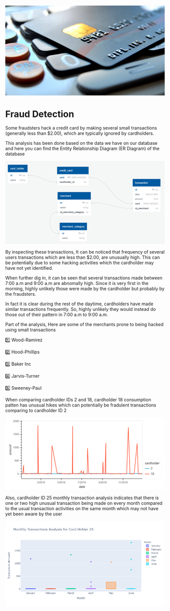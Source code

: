 ![Fraud Detection](https://github.com/chirathlv/Fraud-Detection/blob/main/Images/banner.jpg)

# Fraud Detection

Some fraudsters hack a credit card by making several small transactions (generally less than $2.00), which are typically ignored by cardholders.

This analysis has been done based on the data we have on our database and here you can find the Entity Relationship Diagram (ER Diagram) of the database

![ER_Diagram](https://github.com/chirathlv/Fraud-Detection/blob/main/Images/ER_Diagram.PNG)

By inspecting these transactions, It can be noticed that frequency of several users transactions which are less than $2.00, are unusually high. This can be potentially due to some hacking activities which the cardholder may have not yet identified.

When further dig in, it can be seen that several transactions made between 7:00 a.m and 9:00 a.m are abnomally high. Since it is very first in the morning, highly unlikely those were made by the cardholder but probably by the fraudsters.

In fact it is clear during the rest of the daytime, cardholders have made similar transactions frequently. So, highly unlikely they would instead do those out of their pattern in 7:00 a.m to 9:00 a.m.

Part of the analysis, Here are some of the merchants prone to being hacked using small transactions

:one: Wood-Ramirez

:two: Hood-Phillips

:three: Baker Inc

:four: Jarvis-Turner

:five: Sweeney-Paul



When comparing cardholder IDs 2 and 18, cardholder 18 consumption patten has unusual hikes which can potentially be fradulent transactions comparing to cardholder ID 2

![consumption_pattern_2_18](https://github.com/chirathlv/Fraud-Detection/blob/main/Images/consumption_pattern_2_18.png)

Also, cardholder ID 25 monthly transaction analysis indicates that there is one or two high unusual transaction being made on every month compared to the usual transaction activities on the same month which may not have yet been aware by the user

![Analysis_for_Card_Holder_25](https://github.com/chirathlv/Fraud-Detection/blob/main/Images/Analysis_for_Card_Holder_25.png)
